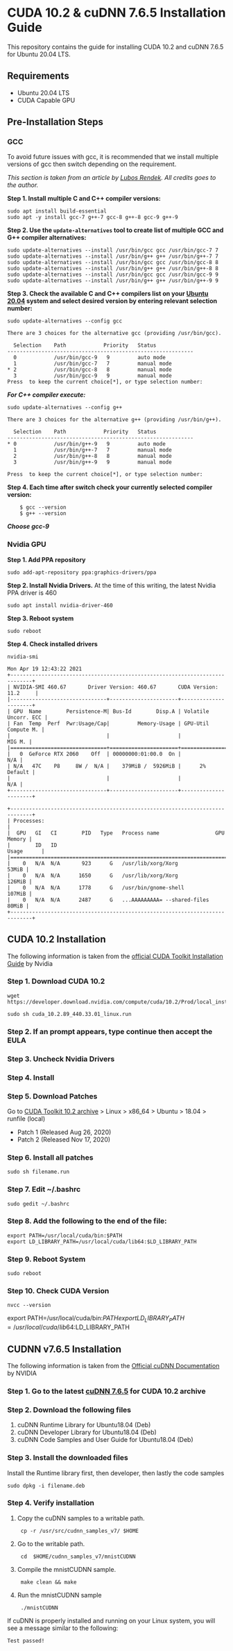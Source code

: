 # CUDA 10.2 & cuDNN 7.6.5 Installation Guide

This repository contains the guide for installing CUDA 10.2 and cuDNN 7.6.5 for Ubuntu 20.04 LTS. 

## Requirements

 - Ubuntu 20.04 LTS
 - CUDA Capable GPU

## Pre-Installation Steps

### GCC
To avoid future issues with gcc, it is recommended that we install multiple versions of gcc then switch depending on the requirement. 

*This section is taken from an article by [Lubos Rendek](https://linuxconfig.org/how-to-switch-between-multiple-gcc-and-g-compiler-versions-on-ubuntu-20-04-lts-focal-fossa). All credits goes to the author.* 


**Step 1. Install multiple C and C++ compiler versions:**

    sudo apt install build-essential
    sudo apt -y install gcc-7 g++-7 gcc-8 g++-8 gcc-9 g++-9

**Step 2. Use the `update-alternatives` tool to create list of multiple GCC and G++ compiler alternatives:**


    sudo update-alternatives --install /usr/bin/gcc gcc /usr/bin/gcc-7 7
    sudo update-alternatives --install /usr/bin/g++ g++ /usr/bin/g++-7 7
    sudo update-alternatives --install /usr/bin/gcc gcc /usr/bin/gcc-8 8
    sudo update-alternatives --install /usr/bin/g++ g++ /usr/bin/g++-8 8
    sudo update-alternatives --install /usr/bin/gcc gcc /usr/bin/gcc-9 9
    sudo update-alternatives --install /usr/bin/g++ g++ /usr/bin/g++-9 9
    
   **Step 3. Check the available C and C++ compilers list on your [Ubuntu 20.04](https://linuxconfig.org/ubuntu-20-04-guide) system and select desired version by entering relevant selection number:**
   
	sudo update-alternatives --config gcc

	There are 3 choices for the alternative gcc (providing /usr/bin/gcc).

	  Selection    Path            Priority   Status
	------------------------------------------------------------
	  0            /usr/bin/gcc-9   9         auto mode
	  1            /usr/bin/gcc-7   7         manual mode
	* 2            /usr/bin/gcc-8   8         manual mode
	  3            /usr/bin/gcc-9   9         manual mode
	Press  to keep the current choice[*], or type selection number:
	
   ***For C++ compiler execute:***

	sudo update-alternatives --config g++
	
	There are 3 choices for the alternative g++ (providing /usr/bin/g++).

	  Selection    Path            Priority   Status
	------------------------------------------------------------
	* 0            /usr/bin/g++-9   9         auto mode
	  1            /usr/bin/g++-7   7         manual mode
	  2            /usr/bin/g++-8   8         manual mode
	  3            /usr/bin/g++-9   9         manual mode

	Press  to keep the current choice[*], or type selection number:

**Step 4. Each time after switch check your currently selected compiler version:**

	    $ gcc --version
	    $ g++ --version

***Choose gcc-9***


### Nvidia GPU

**Step 1. Add PPA repository**
	
	sudo add-apt-repository ppa:graphics-drivers/ppa
	
**Step 2. Install Nvidia Drivers.**
At the time of this writing, the latest Nvidia PPA driver is 460

	sudo apt install nvidia-driver-460
	
**Step 3. Reboot system**

	sudo reboot

**Step 4. Check installed drivers**

	nvidia-smi

	Mon Apr 19 12:43:22 2021       
	+-----------------------------------------------------------------------------+
	| NVIDIA-SMI 460.67       Driver Version: 460.67       CUDA Version: 11.2     |
	|-------------------------------+----------------------+----------------------+
	| GPU  Name        Persistence-M| Bus-Id        Disp.A | Volatile Uncorr. ECC |
	| Fan  Temp  Perf  Pwr:Usage/Cap|         Memory-Usage | GPU-Util  Compute M. |
	|                               |                      |               MIG M. |
	|===============================+======================+======================|
	|   0  GeForce RTX 2060    Off  | 00000000:01:00.0  On |                  N/A |
	| N/A   47C    P8     8W /  N/A |    379MiB /  5926MiB |      2%      Default |
	|                               |                      |                  N/A |
	+-------------------------------+----------------------+----------------------+

	+-----------------------------------------------------------------------------+
	| Processes:                                                                  |
	|  GPU   GI   CI        PID   Type   Process name                  GPU Memory |
	|        ID   ID                                                   Usage      |
	|=============================================================================|
	|    0   N/A  N/A       923      G   /usr/lib/xorg/Xorg                 53MiB |
	|    0   N/A  N/A      1650      G   /usr/lib/xorg/Xorg                126MiB |
	|    0   N/A  N/A      1778      G   /usr/bin/gnome-shell              107MiB |
	|    0   N/A  N/A      2487      G   ...AAAAAAAAA= --shared-files       80MiB |
	+-----------------------------------------------------------------------------+




## CUDA 10.2 Installation

The following information is taken from the [official CUDA Toolkit Installation Guide](https://docs.nvidia.com/cuda/cuda-installation-guide-linux/index.html#system-requirements) by Nvidia


### Step 1. Download CUDA 10.2
	wget https://developer.download.nvidia.com/compute/cuda/10.2/Prod/local_installers/cuda_10.2.89_440.33.01_linux.run
	
	sudo sh cuda_10.2.89_440.33.01_linux.run
### Step 2. If an prompt appears, type continue then accept the EULA

### Step 3. Uncheck Nvidia Drivers

### Step 4. Install

### Step 5. Download Patches
Go to [CUDA Toolkit 10.2 archive](https://developer.nvidia.com/cuda-10.2-download-archive) > Linux > x86_64 > Ubuntu > 18.04 > runfile (local)

 - Patch 1 (Released Aug 26, 2020)
 - Patch 2 (Released Nov 17, 2020)

### Step 6. Install all patches
	sudo sh filename.run

### Step 7. Edit ~/.bashrc

	sudo gedit ~/.bashrc
### Step 8. Add the following to the end of the file:

	export PATH=/usr/local/cuda/bin:$PATH  
	export LD_LIBRARY_PATH=/usr/local/cuda/lib64:$LD_LIBRARY_PATH
	
### Step 9. Reboot System
	sudo reboot

### Step 10. Check CUDA Version
	nvcc --version
export PATH=/usr/local/cuda/bin:$PATH  
	export LD_LIBRARY_PATH=/usr/local/cuda/lib64:$LD_LIBRARY_PATH
	
## CUDNN v7.6.5 Installation
The following information is taken from the [Official cuDNN Documentation](https://docs.nvidia.com/deeplearning/cudnn/developer-guide/index.html) by NVIDIA

### Step 1. Go to the latest [cuDNN 7.6.5](https://docs.nvidia.com/deeplearning/cudnn/install-guide/index.html) for CUDA 10.2 archive

### Step 2. Download the following files

1. cuDNN Runtime Library for Ubuntu18.04 (Deb)
2. cuDNN Developer Library for Ubuntu18.04 (Deb)
3. cuDNN Code Samples and User Guide for Ubuntu18.04 (Deb)


### Step 3. Install the downloaded files
Install the Runtime library first, then developer, then lastly the code samples

	sudo dpkg -i filename.deb

### Step 4. Verify installation

1. Copy the cuDNN samples to a writable path.

		cp -r /usr/src/cudnn_samples_v7/ $HOME

2. Go to the writable path.

		cd  $HOME/cudnn_samples_v7/mnistCUDNN

3. Compile the  mnistCUDNN  sample.

		make clean && make

4. Run the mnistCUDNN sample

		./mnistCUDNN

If cuDNN is properly installed and running on your Linux system, you will see a message similar to the following:

	Test passed!
